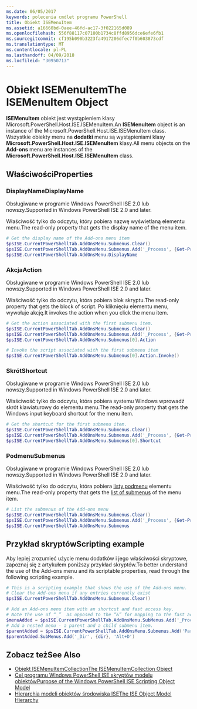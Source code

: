 ```yaml
---
ms.date: 06/05/2017
keywords: polecenia cmdlet programu PowerShell
title: Obiekt ISEMenuItem
ms.assetid: a16660bd-0aee-46fd-ac17-3f022165d089
ms.openlocfilehash: 556f88117c07100b1734c8ffd8956dce6efe6fb1
ms.sourcegitcommit: cf195b090b3223fa4917206dfec7f0b603873cdf
ms.translationtype: MT
ms.contentlocale: pl-PL
ms.lasthandoff: 04/09/2018
ms.locfileid: "30950713"
---
```

# <a name="the-isemenuitem-object"></a><span data-ttu-id="e17ad-103">Obiekt ISEMenuItem</span><span class="sxs-lookup"><span data-stu-id="e17ad-103">The ISEMenuItem Object</span></span>

<span data-ttu-id="e17ad-104">**ISEMenuItem** obiekt jest wystąpieniem klasy Microsoft.PowerShell.Host.ISE.ISEMenuItem.</span><span class="sxs-lookup"><span data-stu-id="e17ad-104">An **ISEMenuItem** object is an instance of the Microsoft.PowerShell.Host.ISE.ISEMenuItem class.</span></span> <span data-ttu-id="e17ad-105">Wszystkie obiekty menu na **dodatki** menu są wystąpieniami klasy **Microsoft.PowerShell.Host.ISE.ISEMenuItem** klasy.</span><span class="sxs-lookup"><span data-stu-id="e17ad-105">All menu objects on the **Add-ons** menu are instances of the **Microsoft.PowerShell.Host.ISE.ISEMenuItem** class.</span></span>

## <a name="properties"></a><span data-ttu-id="e17ad-106">Właściwości</span><span class="sxs-lookup"><span data-stu-id="e17ad-106">Properties</span></span>

### <a name="displayname"></a><span data-ttu-id="e17ad-107">DisplayName</span><span class="sxs-lookup"><span data-stu-id="e17ad-107">DisplayName</span></span>

<span data-ttu-id="e17ad-108">Obsługiwane w programie Windows PowerShell ISE 2.0 lub nowszy.</span><span class="sxs-lookup"><span data-stu-id="e17ad-108">Supported in Windows PowerShell ISE 2.0 and later.</span></span>

<span data-ttu-id="e17ad-109">Właściwość tylko do odczytu, który pobiera nazwę wyświetlaną elementu menu.</span><span class="sxs-lookup"><span data-stu-id="e17ad-109">The read-only property that gets the display name of the menu item.</span></span>

```powershell
# Get the display name of the Add-ons menu item
$psISE.CurrentPowerShellTab.AddOnsMenu.Submenus.Clear()
$psISE.CurrentPowerShellTab.AddOnsMenu.Submenus.Add('_Process', {Get-Process}, 'Alt+P')
$psISE.CurrentPowerShellTab.AddOnsMenu.DisplayName
```

### <a name="action"></a><span data-ttu-id="e17ad-110">Akcja</span><span class="sxs-lookup"><span data-stu-id="e17ad-110">Action</span></span>

<span data-ttu-id="e17ad-111">Obsługiwane w programie Windows PowerShell ISE 2.0 lub nowszy.</span><span class="sxs-lookup"><span data-stu-id="e17ad-111">Supported in Windows PowerShell ISE 2.0 and later.</span></span>

<span data-ttu-id="e17ad-112">Właściwość tylko do odczytu, która pobiera blok skryptu.</span><span class="sxs-lookup"><span data-stu-id="e17ad-112">The read-only property that gets the block of script.</span></span> <span data-ttu-id="e17ad-113">Po kliknięciu elementu menu, wywołuje akcję.</span><span class="sxs-lookup"><span data-stu-id="e17ad-113">It invokes the action when you click the menu item.</span></span>

```powershell
# Get the action associated with the first submenu item.
$psISE.CurrentPowerShellTab.AddOnsMenu.Submenus.Clear()
$psISE.CurrentPowerShellTab.AddOnsMenu.Submenus.Add('_Process', {Get-Process}, 'Alt+P')
$psISE.CurrentPowerShellTab.AddOnsMenu.Submenus[0].Action

# Invoke the script associated with the first submenu item
$psISE.CurrentPowerShellTab.AddOnsMenu.Submenus[0].Action.Invoke()
```

### <a name="shortcut"></a><span data-ttu-id="e17ad-114">Skrót</span><span class="sxs-lookup"><span data-stu-id="e17ad-114">Shortcut</span></span>

<span data-ttu-id="e17ad-115">Obsługiwane w programie Windows PowerShell ISE 2.0 lub nowszy.</span><span class="sxs-lookup"><span data-stu-id="e17ad-115">Supported in Windows PowerShell ISE 2.0 and later.</span></span>

<span data-ttu-id="e17ad-116">Właściwość tylko do odczytu, która pobiera systemu Windows wprowadź skrót klawiaturowy do elementu menu.</span><span class="sxs-lookup"><span data-stu-id="e17ad-116">The read-only property that gets the Windows input keyboard shortcut for the menu item.</span></span>

```powershell
# Get the shortcut for the first submenu item.
$psISE.CurrentPowerShellTab.AddOnsMenu.Submenus.Clear()
$psISE.CurrentPowerShellTab.AddOnsMenu.Submenus.Add('_Process', {Get-Process}, 'Alt+P')
$psISE.CurrentPowerShellTab.AddOnsMenu.Submenus[0].Shortcut
```

### <a name="submenus"></a><span data-ttu-id="e17ad-117">Podmenu</span><span class="sxs-lookup"><span data-stu-id="e17ad-117">Submenus</span></span>

<span data-ttu-id="e17ad-118">Obsługiwane w programie Windows PowerShell ISE 2.0 lub nowszy.</span><span class="sxs-lookup"><span data-stu-id="e17ad-118">Supported in Windows PowerShell ISE 2.0 and later.</span></span>

<span data-ttu-id="e17ad-119">Właściwość tylko do odczytu, która pobiera [listy podmenu](The-ISEMenuItemCollection-Object.md) elementu menu.</span><span class="sxs-lookup"><span data-stu-id="e17ad-119">The read-only property that gets the [list of submenus](The-ISEMenuItemCollection-Object.md) of the menu item.</span></span>

```powershell
# List the submenus of the Add-ons menu
$psISE.CurrentPowerShellTab.AddOnsMenu.Submenus.Clear()
$psISE.CurrentPowerShellTab.AddOnsMenu.Submenus.Add('_Process', {Get-Process}, 'Alt+P')
$psISE.CurrentPowerShellTab.AddOnsMenu.Submenus
```

## <a name="scripting-example"></a><span data-ttu-id="e17ad-120">Przykład skryptów</span><span class="sxs-lookup"><span data-stu-id="e17ad-120">Scripting example</span></span>

<span data-ttu-id="e17ad-121">Aby lepiej zrozumieć użycie menu dodatków i jego właściwości skryptowe, zapoznaj się z artykułem poniższy przykład skryptów.</span><span class="sxs-lookup"><span data-stu-id="e17ad-121">To better understand the use of the Add-ons menu and its scriptable properties, read through the following scripting example.</span></span>

```powershell
# This is a scripting example that shows the use of the Add-ons menu.
# Clear the Add-ons menu if any entries currently exist
$psISE.CurrentPowerShellTab.AddOnsMenu.Submenus.Clear()

# Add an Add-ons menu item with an shortcut and fast access key.
# Note the use of “_”  as opposed to the “&” for mapping to the fast access key letter for the menu item.
$menuAdded = $psISE.CurrentPowerShellTab.AddOnsMenu.SubMenus.Add('_Process', {Get-Process}, 'Alt+P')
# Add a nested menu - a parent and a child submenu item.
$parentAdded = $psISE.CurrentPowerShellTab.AddOnsMenu.Submenus.Add('Parent', $null, $null)
$parentAdded.SubMenus.Add('_Dir', {dir}, 'Alt+D')
```

## <a name="see-also"></a><span data-ttu-id="e17ad-122">Zobacz też</span><span class="sxs-lookup"><span data-stu-id="e17ad-122">See Also</span></span>

- [<span data-ttu-id="e17ad-123">Obiekt ISEMenuItemCollection</span><span class="sxs-lookup"><span data-stu-id="e17ad-123">The ISEMenuItemCollection Object</span></span>](The-ISEMenuItemCollection-Object.md)
- [<span data-ttu-id="e17ad-124">Cel programu Windows PowerShell ISE skryptów modelu obiektów</span><span class="sxs-lookup"><span data-stu-id="e17ad-124">Purpose of the Windows PowerShell ISE Scripting Object Model</span></span>](Purpose-of-the-Windows-PowerShell-ISE-Scripting-Object-Model.md)
- [<span data-ttu-id="e17ad-125">Hierarchia modeli obiektów środowiska ISE</span><span class="sxs-lookup"><span data-stu-id="e17ad-125">The ISE Object Model Hierarchy</span></span>](The-ISE-Object-Model-Hierarchy.md)